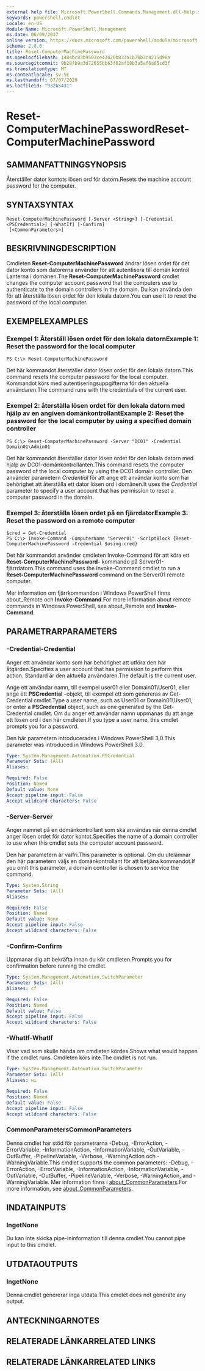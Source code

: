```yaml
---
external help file: Microsoft.PowerShell.Commands.Management.dll-Help.xml
keywords: powershell,cmdlet
Locale: en-US
Module Name: Microsoft.PowerShell.Management
ms.date: 06/09/2017
online version: https://docs.microsoft.com/powershell/module/microsoft.powershell.management/reset-computermachinepassword?view=powershell-5.1&WT.mc_id=ps-gethelp
schema: 2.0.0
title: Reset-ComputerMachinePassword
ms.openlocfilehash: 1484bc83b9503ce43420b833a1b78b3c4215d98a
ms.sourcegitcommit: 9b28fb9a3d72655bb63f62af18b3a5af6a05cd3f
ms.translationtype: MT
ms.contentlocale: sv-SE
ms.lasthandoff: 07/07/2020
ms.locfileid: "93265431"
---
```

# <span data-ttu-id="5e02e-103">Reset-ComputerMachinePassword</span><span class="sxs-lookup"><span data-stu-id="5e02e-103">Reset-ComputerMachinePassword</span></span>

## <span data-ttu-id="5e02e-104">SAMMANFATTNING</span><span class="sxs-lookup"><span data-stu-id="5e02e-104">SYNOPSIS</span></span>
<span data-ttu-id="5e02e-105">Återställer dator kontots lösen ord för datorn.</span><span class="sxs-lookup"><span data-stu-id="5e02e-105">Resets the machine account password for the computer.</span></span>

## <span data-ttu-id="5e02e-106">SYNTAX</span><span class="sxs-lookup"><span data-stu-id="5e02e-106">SYNTAX</span></span>

```
Reset-ComputerMachinePassword [-Server <String>] [-Credential <PSCredential>] [-WhatIf] [-Confirm]
 [<CommonParameters>]
```

## <span data-ttu-id="5e02e-107">BESKRIVNING</span><span class="sxs-lookup"><span data-stu-id="5e02e-107">DESCRIPTION</span></span>
<span data-ttu-id="5e02e-108">Cmdleten **Reset-ComputerMachinePassword** ändrar lösen ordet för det dator konto som datorerna använder för att autentisera till domän kontrol Lanterna i domänen.</span><span class="sxs-lookup"><span data-stu-id="5e02e-108">The **Reset-ComputerMachinePassword** cmdlet changes the computer account password that the computers use to authenticate to the domain controllers in the domain.</span></span>
<span data-ttu-id="5e02e-109">Du kan använda den för att återställa lösen ordet för den lokala datorn.</span><span class="sxs-lookup"><span data-stu-id="5e02e-109">You can use it to reset the password of the local computer.</span></span>

## <span data-ttu-id="5e02e-110">EXEMPEL</span><span class="sxs-lookup"><span data-stu-id="5e02e-110">EXAMPLES</span></span>

### <span data-ttu-id="5e02e-111">Exempel 1: Återställ lösen ordet för den lokala datorn</span><span class="sxs-lookup"><span data-stu-id="5e02e-111">Example 1: Reset the password for the local computer</span></span>

```
PS C:\> Reset-ComputerMachinePassword
```

<span data-ttu-id="5e02e-112">Det här kommandot återställer dator lösen ordet för den lokala datorn.</span><span class="sxs-lookup"><span data-stu-id="5e02e-112">This command resets the computer password for the local computer.</span></span>
<span data-ttu-id="5e02e-113">Kommandot körs med autentiseringsuppgifterna för den aktuella användaren.</span><span class="sxs-lookup"><span data-stu-id="5e02e-113">The command runs with the credentials of the current user.</span></span>

### <span data-ttu-id="5e02e-114">Exempel 2: återställa lösen ordet för den lokala datorn med hjälp av en angiven domänkontrollant</span><span class="sxs-lookup"><span data-stu-id="5e02e-114">Example 2: Reset the password for the local computer by using a specified domain controller</span></span>

```
PS C:\> Reset-ComputerMachinePassword -Server "DC01" -Credential Domain01\Admin01
```

<span data-ttu-id="5e02e-115">Det här kommandot återställer dator lösen ordet för den lokala datorn med hjälp av DC01-domänkontrollanten.</span><span class="sxs-lookup"><span data-stu-id="5e02e-115">This command resets the computer password of the local computer by using the DC01 domain controller.</span></span>
<span data-ttu-id="5e02e-116">Den använder parametern *Credential* för att ange ett användar konto som har behörighet att återställa ett dator lösen ord i domänen.</span><span class="sxs-lookup"><span data-stu-id="5e02e-116">It uses the *Credential* parameter to specify a user account that has permission to reset a computer password in the domain.</span></span>

### <span data-ttu-id="5e02e-117">Exempel 3: återställa lösen ordet på en fjärrdator</span><span class="sxs-lookup"><span data-stu-id="5e02e-117">Example 3: Reset the password on a remote computer</span></span>

```
$cred = Get-Credential
PS C:\> Invoke-Command -ComputerName "Server01" -ScriptBlock {Reset-ComputerMachinePassword -Credential $using:cred}
```

<span data-ttu-id="5e02e-118">Det här kommandot använder cmdleten Invoke-Command för att köra ett **Reset-ComputerMachinePassword-** kommando på Server01-fjärrdatorn.</span><span class="sxs-lookup"><span data-stu-id="5e02e-118">This command uses the Invoke-Command cmdlet to run a **Reset-ComputerMachinePassword** command on the Server01 remote computer.</span></span>

<span data-ttu-id="5e02e-119">Mer information om fjärrkommandon i Windows PowerShell finns about_Remote och **Invoke-Command**.</span><span class="sxs-lookup"><span data-stu-id="5e02e-119">For more information about remote commands in Windows PowerShell, see about_Remote and **Invoke-Command**.</span></span>

## <span data-ttu-id="5e02e-120">PARAMETRAR</span><span class="sxs-lookup"><span data-stu-id="5e02e-120">PARAMETERS</span></span>

### <span data-ttu-id="5e02e-121">-Credential</span><span class="sxs-lookup"><span data-stu-id="5e02e-121">-Credential</span></span>
<span data-ttu-id="5e02e-122">Anger ett användar konto som har behörighet att utföra den här åtgärden.</span><span class="sxs-lookup"><span data-stu-id="5e02e-122">Specifies a user account that has permission to perform this action.</span></span>
<span data-ttu-id="5e02e-123">Standard är den aktuella användaren.</span><span class="sxs-lookup"><span data-stu-id="5e02e-123">The default is the current user.</span></span>

<span data-ttu-id="5e02e-124">Ange ett användar namn, till exempel user01 eller Domain01\User01, eller ange ett **PSCredential** -objekt, till exempel ett som genereras av Get-Credential cmdlet.</span><span class="sxs-lookup"><span data-stu-id="5e02e-124">Type a user name, such as User01 or Domain01\User01, or enter a **PSCredential** object, such as one generated by the Get-Credential cmdlet.</span></span>
<span data-ttu-id="5e02e-125">Om du anger ett användar namn uppmanas du att ange ett lösen ord i den här cmdleten.</span><span class="sxs-lookup"><span data-stu-id="5e02e-125">If you type a user name, this cmdlet prompts you for a password.</span></span>

<span data-ttu-id="5e02e-126">Den här parametern introducerades i Windows PowerShell 3,0.</span><span class="sxs-lookup"><span data-stu-id="5e02e-126">This parameter was introduced in Windows PowerShell 3.0.</span></span>

```yaml
Type: System.Management.Automation.PSCredential
Parameter Sets: (All)
Aliases:

Required: False
Position: Named
Default value: None
Accept pipeline input: False
Accept wildcard characters: False
```

### <span data-ttu-id="5e02e-127">-Server</span><span class="sxs-lookup"><span data-stu-id="5e02e-127">-Server</span></span>
<span data-ttu-id="5e02e-128">Anger namnet på en domänkontrollant som ska användas när denna cmdlet anger lösen ordet för dator kontot.</span><span class="sxs-lookup"><span data-stu-id="5e02e-128">Specifies the name of a domain controller to use when this cmdlet sets the computer account password.</span></span>

<span data-ttu-id="5e02e-129">Den här parametern är valfri.</span><span class="sxs-lookup"><span data-stu-id="5e02e-129">This parameter is optional.</span></span>
<span data-ttu-id="5e02e-130">Om du utelämnar den här parametern väljs en domänkontrollant för att betjäna kommandot.</span><span class="sxs-lookup"><span data-stu-id="5e02e-130">If you omit this parameter, a domain controller is chosen to service the command.</span></span>

```yaml
Type: System.String
Parameter Sets: (All)
Aliases:

Required: False
Position: Named
Default value: None
Accept pipeline input: False
Accept wildcard characters: False
```

### <span data-ttu-id="5e02e-131">-Confirm</span><span class="sxs-lookup"><span data-stu-id="5e02e-131">-Confirm</span></span>
<span data-ttu-id="5e02e-132">Uppmanar dig att bekräfta innan du kör cmdleten.</span><span class="sxs-lookup"><span data-stu-id="5e02e-132">Prompts you for confirmation before running the cmdlet.</span></span>

```yaml
Type: System.Management.Automation.SwitchParameter
Parameter Sets: (All)
Aliases: cf

Required: False
Position: Named
Default value: False
Accept pipeline input: False
Accept wildcard characters: False
```

### <span data-ttu-id="5e02e-133">-WhatIf</span><span class="sxs-lookup"><span data-stu-id="5e02e-133">-WhatIf</span></span>
<span data-ttu-id="5e02e-134">Visar vad som skulle hända om cmdleten kördes.</span><span class="sxs-lookup"><span data-stu-id="5e02e-134">Shows what would happen if the cmdlet runs.</span></span>
<span data-ttu-id="5e02e-135">Cmdleten körs inte.</span><span class="sxs-lookup"><span data-stu-id="5e02e-135">The cmdlet is not run.</span></span>

```yaml
Type: System.Management.Automation.SwitchParameter
Parameter Sets: (All)
Aliases: wi

Required: False
Position: Named
Default value: False
Accept pipeline input: False
Accept wildcard characters: False
```

### <span data-ttu-id="5e02e-136">CommonParameters</span><span class="sxs-lookup"><span data-stu-id="5e02e-136">CommonParameters</span></span>
<span data-ttu-id="5e02e-137">Denna cmdlet har stöd för parametrarna -Debug, -ErrorAction, -ErrorVariable, -InformationAction, -InformationVariable, -OutVariable, -OutBuffer, -PipelineVariable, -Verbose, -WarningAction och -WarningVariable.</span><span class="sxs-lookup"><span data-stu-id="5e02e-137">This cmdlet supports the common parameters: -Debug, -ErrorAction, -ErrorVariable, -InformationAction, -InformationVariable, -OutVariable, -OutBuffer, -PipelineVariable, -Verbose, -WarningAction, and -WarningVariable.</span></span> <span data-ttu-id="5e02e-138">Mer information finns i [about_CommonParameters](https://go.microsoft.com/fwlink/?LinkID=113216).</span><span class="sxs-lookup"><span data-stu-id="5e02e-138">For more information, see [about_CommonParameters](https://go.microsoft.com/fwlink/?LinkID=113216).</span></span>

## <span data-ttu-id="5e02e-139">INDATA</span><span class="sxs-lookup"><span data-stu-id="5e02e-139">INPUTS</span></span>

### <span data-ttu-id="5e02e-140">Inget</span><span class="sxs-lookup"><span data-stu-id="5e02e-140">None</span></span>
<span data-ttu-id="5e02e-141">Du kan inte skicka pipe-ininformation till denna cmdlet.</span><span class="sxs-lookup"><span data-stu-id="5e02e-141">You cannot pipe input to this cmdlet.</span></span>

## <span data-ttu-id="5e02e-142">UTDATA</span><span class="sxs-lookup"><span data-stu-id="5e02e-142">OUTPUTS</span></span>

### <span data-ttu-id="5e02e-143">Inget</span><span class="sxs-lookup"><span data-stu-id="5e02e-143">None</span></span>
<span data-ttu-id="5e02e-144">Denna cmdlet genererar inga utdata.</span><span class="sxs-lookup"><span data-stu-id="5e02e-144">This cmdlet does not generate any output.</span></span>

## <span data-ttu-id="5e02e-145">ANTECKNINGAR</span><span class="sxs-lookup"><span data-stu-id="5e02e-145">NOTES</span></span>

## <span data-ttu-id="5e02e-146">RELATERADE LÄNKAR</span><span class="sxs-lookup"><span data-stu-id="5e02e-146">RELATED LINKS</span></span>

## <span data-ttu-id="5e02e-147">RELATERADE LÄNKAR</span><span class="sxs-lookup"><span data-stu-id="5e02e-147">RELATED LINKS</span></span>
